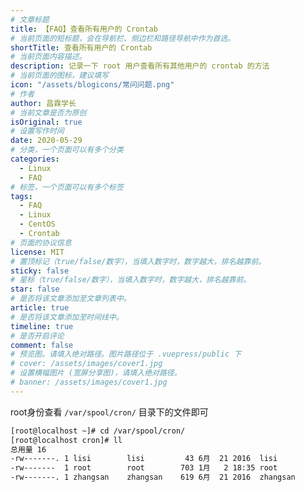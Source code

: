 ```yaml
---
# 文章标题
title: 【FAQ】查看所有用户的 Crontab
# 当前页面的短标题，会在导航栏、侧边栏和路径导航中作为首选。
shortTitle: 查看所有用户的 Crontab
# 当前页面内容描述。
description: 记录一下 root 用户查看所有其他用户的 crontab 的方法
# 当前页面的图标，建议填写
icon: "/assets/blogicons/常问问题.png"
# 作者
author: 昌霖学长
# 当前文章是否为原创
isOriginal: true
# 设置写作时间
date: 2020-05-29
# 分类，一个页面可以有多个分类
categories: 
  - Linux
  - FAQ
# 标签，一个页面可以有多个标签
tags: 
  - FAQ
  - Linux
  - CentOS
  - Crontab
# 页面的协议信息
license: MIT 
# 置顶标记（true/false/数字），当填入数字时，数字越大，排名越靠前。
sticky: false
# 星标（true/false/数字），当填入数字时，数字越大，排名越靠前。
star: false
# 是否将该文章添加至文章列表中。
article: true
# 是否将该文章添加至时间线中。
timeline: true
# 是否开启评论
comment: false
# 预览图。请填入绝对路径。图片路径位于 .vuepress/public 下
# cover: /assets/images/cover1.jpg
# 设置横幅图片 (宽屏分享图)，请填入绝对路径。
# banner: /assets/images/cover1.jpg
---
```


root身份查看 `/var/spool/cron/` 目录下的文件即可

```bash
[root@localhost ~]# cd /var/spool/cron/
[root@localhost cron]# ll
总用量 16
-rw-------. 1 lisi        lisi         43 6月  21 2016  lisi
-rw-------  1 root        root        703 1月   2 18:35 root
-rw-------. 1 zhangsan    zhangsan    619 6月  21 2016  zhangsan
```
